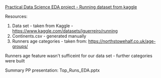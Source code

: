 <u>Practical Data Science EDA project - Running dataset from kaggle</u>

Resources:
1) Data set - taken from Kaggle - https://www.kaggle.com/datasets/jguerreiro/running
2) Continents.csv - generated manually
3) Runners age categories - taken from: https://northstowehalf.co.uk/age-groups/

Runners age feature wasn't sufficeint for our data set - further categories were built

Summary PP presentation: Top_Runs_EDA.pptx
